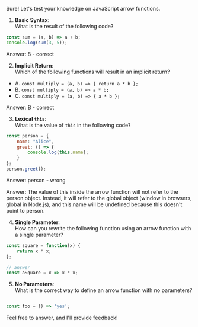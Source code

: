 Sure! Let's test your knowledge on JavaScript arrow functions.

1. **Basic Syntax**:  
What is the result of the following code?
```javascript
const sum = (a, b) => a + b;
console.log(sum(3, 5));
```

Answer: 8 - correct


2. **Implicit Return**:  
Which of the following functions will result in an implicit return?
- A. `const multiply = (a, b) => { return a * b };`
- B. `const multiply = (a, b) => a * b;`
- C. `const multiply = (a, b) => { a * b };`

Answer: B - correct

3. **Lexical `this`**:  
What is the value of `this` in the following code?
```javascript
const person = {
    name: "Alice",
    greet: () => {
        console.log(this.name);
    }
};
person.greet();
```

Answer: person - wrong

Answer: The value of this inside the arrow function will not refer to the person object. Instead, it will refer to the global object (window in browsers, global in Node.js), and this.name will be undefined because this doesn't point to person.


4. **Single Parameter**:  
How can you rewrite the following function using an arrow function with a single parameter?
```javascript
const square = function(x) {
    return x * x;
};

// answer
const aSquare = x => x * x;

```


5. **No Parameters**:  
What is the correct way to define an arrow function with no parameters?

```javascript

const foo = () => 'yes';


```

Feel free to answer, and I'll provide feedback!